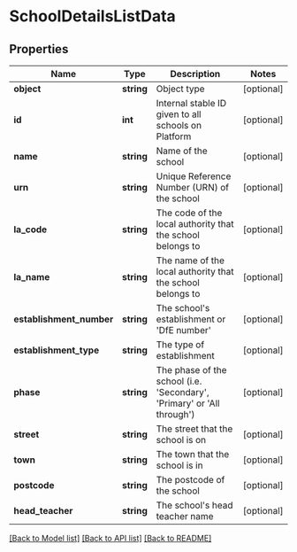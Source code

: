 # SchoolDetailsListData

## Properties
Name | Type | Description | Notes
------------ | ------------- | ------------- | -------------
**object** | **string** | Object type | [optional] 
**id** | **int** | Internal stable ID given to all schools on Platform | [optional] 
**name** | **string** | Name of the school | [optional] 
**urn** | **string** | Unique Reference Number (URN) of the school | [optional] 
**la_code** | **string** | The code of the local authority that the school belongs to | [optional] 
**la_name** | **string** | The name of the local authority that the school belongs to | [optional] 
**establishment_number** | **string** | The school&#39;s establishment or &#39;DfE number&#39; | [optional] 
**establishment_type** | **string** | The type of establishment | [optional] 
**phase** | **string** | The phase of the school (i.e. &#39;Secondary&#39;, &#39;Primary&#39; or &#39;All through&#39;) | [optional] 
**street** | **string** | The street that the school is on | [optional] 
**town** | **string** | The town that the school is in | [optional] 
**postcode** | **string** | The postcode of the school | [optional] 
**head_teacher** | **string** | The school&#39;s head teacher name | [optional] 

[[Back to Model list]](../README.md#documentation-for-models) [[Back to API list]](../README.md#documentation-for-api-endpoints) [[Back to README]](../README.md)


